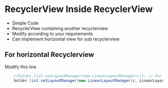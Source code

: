 # RecyclerView Inside RecyclerView
- Simple Code
- RecyclerView containing another recyclerview
- Modify according to your requirements
- Can implement horizontal view for sub recyclerview

## For horizontal Recyclerview 
Modify this line 
```java
	//holder.list.setLayoutManager(new LinearLayoutManager(c)); // For Vertical List
    holder.list.setLayoutManager(new LinearLayoutManager(c, LinearLayoutManager.HORIZONTAL, false)); // For Horizontal List
```